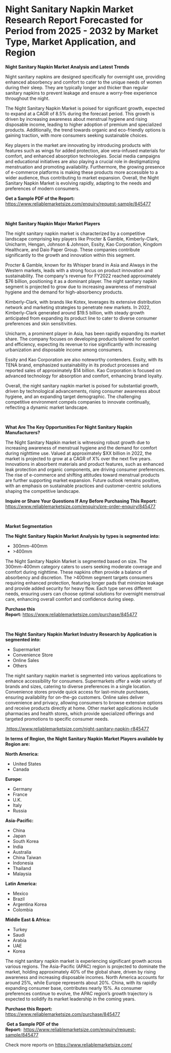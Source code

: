 <p><h1>Night Sanitary Napkin Market Research Report Forecasted for Period from 2025 -  2032 by Market Type, Market Application, and Region</h1></p><p><strong>Night Sanitary Napkin Market Analysis and Latest Trends</strong></p>
<p><p>Night sanitary napkins are designed specifically for overnight use, providing enhanced absorbency and comfort to cater to the unique needs of women during their sleep. They are typically longer and thicker than regular sanitary napkins to prevent leakage and ensure a worry-free experience throughout the night.</p><p>The Night Sanitary Napkin Market is poised for significant growth, expected to expand at a CAGR of 8.5% during the forecast period. This growth is driven by increasing awareness about menstrual hygiene and rising disposable income, leading to higher adoption of premium and specialized products. Additionally, the trend towards organic and eco-friendly options is gaining traction, with more consumers seeking sustainable choices. </p><p>Key players in the market are innovating by introducing products with features such as wings for added protection, aloe vera-infused materials for comfort, and enhanced absorption technologies. Social media campaigns and educational initiatives are also playing a crucial role in destigmatizing menstruation and promoting availability. Furthermore, the growing presence of e-commerce platforms is making these products more accessible to a wider audience, thus contributing to market expansion. Overall, the Night Sanitary Napkin Market is evolving rapidly, adapting to the needs and preferences of modern consumers.</p></p>
<p><strong>Get a Sample PDF of the Report:&nbsp;</strong> <a href="https://www.reliablemarketsize.com/enquiry/request-sample/845477?utm_campaign=2955&utm_medium=2&utm_source=Github&utm_content=ia&utm_term=04042025&utm_id=night-sanitary-napkin">https://www.reliablemarketsize.com/enquiry/request-sample/845477</a></p>
<p>&nbsp;</p>
<p><strong>Night Sanitary Napkin Major Market Players</strong></p>
<p><p>The night sanitary napkin market is characterized by a competitive landscape comprising key players like Procter & Gamble, Kimberly-Clark, Unicharm, Hengan, Johnson & Johnson, Essity, Kao Corporation, Kingdom Healthcare, and Daio Paper Group. These companies contribute significantly to the growth and innovation within this segment.</p><p>Procter & Gamble, known for its Whisper brand in Asia and Always in the Western markets, leads with a strong focus on product innovation and sustainability. The company's revenue for FY2022 reached approximately $76 billion, positioning it as a dominant player. The night sanitary napkin segment is projected to grow due to increasing awareness of menstrual hygiene and the demand for high-absorbency products.</p><p>Kimberly-Clark, with brands like Kotex, leverages its extensive distribution network and marketing strategies to penetrate new markets. In 2022, Kimberly-Clark generated around $19.5 billion, with steady growth anticipated from expanding its product line to cater to diverse consumer preferences and skin sensitivities.</p><p>Unicharm, a prominent player in Asia, has been rapidly expanding its market share. The company focuses on developing products tailored for comfort and efficiency, expecting its revenue to rise significantly with increasing urbanization and disposable income among consumers.</p><p>Essity and Kao Corporation are also noteworthy contenders. Essity, with its TENA brand, emphasized sustainability in its product processes and reported sales of approximately $14 billion. Kao Corporation is focused on advanced technology for absorption and comfort, enhancing brand loyalty.</p><p>Overall, the night sanitary napkin market is poised for substantial growth, driven by technological advancements, rising consumer awareness about hygiene, and an expanding target demographic. The challenging competitive environment compels companies to innovate continually, reflecting a dynamic market landscape.</p></p>
<p>&nbsp;</p>
<p><strong>What Are The Key Opportunities For Night Sanitary Napkin Manufacturers?</strong></p>
<p><p>The Night Sanitary Napkin market is witnessing robust growth due to increasing awareness of menstrual hygiene and the demand for comfort during nighttime use. Valued at approximately $XX billion in 2022, the market is projected to grow at a CAGR of X% over the next five years. Innovations in absorbent materials and product features, such as enhanced leak protection and organic components, are driving consumer preferences. The rise of e-commerce and shifting attitudes toward menstrual products are further supporting market expansion. Future outlook remains positive, with an emphasis on sustainable practices and customer-centric solutions shaping the competitive landscape.</p></p>
<p><strong>Inquire or Share Your Questions If Any Before Purchasing This Report:</strong> <a href="https://www.reliablemarketsize.com/enquiry/pre-order-enquiry/845477?utm_campaign=2955&utm_medium=2&utm_source=Github&utm_content=ia&utm_term=04042025&utm_id=night-sanitary-napkin">https://www.reliablemarketsize.com/enquiry/pre-order-enquiry/845477</a></p>
<p>&nbsp;</p>
<p><strong>Market Segmentation</strong></p>
<p><strong>The Night Sanitary Napkin Market Analysis by types is segmented into:</strong></p>
<p><ul><li>300mm-400mm</li><li>>400mm</li></ul></p>
<p><p>The Night Sanitary Napkin Market is segmented based on size. The 300mm-400mm category caters to users seeking moderate coverage and comfort during nighttime. These napkins often provide a balance of absorbency and discretion. The >400mm segment targets consumers requiring enhanced protection, featuring longer pads that minimize leakage and provide added security for heavy flow. Each type serves different needs, ensuring users can choose optimal solutions for overnight menstrual care, enhancing overall comfort and confidence during sleep.</p></p>
<p><strong>Purchase this Report:&nbsp;</strong><a href="https://www.reliablemarketsize.com/purchase/845477?utm_campaign=2955&utm_medium=2&utm_source=Github&utm_content=ia&utm_term=04042025&utm_id=night-sanitary-napkin">https://www.reliablemarketsize.com/purchase/845477</a></p>
<p>&nbsp;</p>
<p><strong>The Night Sanitary Napkin Market Industry Research by Application is segmented into:</strong></p>
<p><ul><li>Supermarket</li><li>Convenience Store</li><li>Online Sales</li><li>Others</li></ul></p>
<p><p>The night sanitary napkin market is segmented into various applications to enhance accessibility for consumers. Supermarkets offer a wide variety of brands and sizes, catering to diverse preferences in a single location. Convenience stores provide quick access for last-minute purchases, ensuring availability for on-the-go customers. Online sales deliver convenience and privacy, allowing consumers to browse extensive options and receive products directly at home. Other market applications include pharmacies and health stores, which provide specialized offerings and targeted promotions to specific consumer needs.</p></p>
<p><a href="https://www.reliablemarketsize.com/night-sanitary-napkin-r845477?utm_campaign=2955&utm_medium=2&utm_source=Github&utm_content=ia&utm_term=04042025&utm_id=night-sanitary-napkin">&nbsp;https://www.reliablemarketsize.com/night-sanitary-napkin-r845477</a></p>
<p><strong>In terms of Region, the Night Sanitary Napkin Market Players available by Region are:</strong></p>
<p>
    <p> <strong> North America: </strong>
        <ul>
            <li>United States</li>
            <li>Canada</li>
        </ul>
        </p> 
    <p> <strong> Europe: </strong>
        <ul>
            <li>Germany</li>
            <li>France</li>
            <li>U.K.</li>
            <li>Italy</li>
            <li>Russia</li>
        </ul>
        </p> 
    <p> <strong> Asia-Pacific: </strong>
        <ul>
            <li>China</li>
            <li>Japan</li>
            <li>South Korea</li>
            <li>India</li>
            <li>Australia</li>
            <li>China Taiwan</li>
            <li>Indonesia</li>
            <li>Thailand</li>
            <li>Malaysia</li>
        </ul>
        </p> 
    <p> <strong> Latin America: </strong>
        <ul>
            <li>Mexico</li>
            <li>Brazil</li>
            <li>Argentina Korea</li>
            <li>Colombia</li>
        </ul>
        </p> 
    <p> <strong> Middle East & Africa: </strong>
        <ul>
            <li>Turkey</li>
            <li>Saudi</li>
            <li>Arabia</li>
            <li>UAE</li>
            <li>Korea</li>
        </ul>
    </p>
    </p>
<p><p>The night sanitary napkin market is experiencing significant growth across various regions. The Asia-Pacific (APAC) region is projected to dominate the market, holding approximately 40% of the global share, driven by rising awareness and increasing disposable incomes. North America accounts for around 25%, while Europe represents about 20%. China, with its rapidly expanding consumer base, contributes nearly 15%. As consumer preferences continue to evolve, the APAC region’s growth trajectory is expected to solidify its market leadership in the coming years.</p></p>
<p><strong>Purchase this Report: </strong><a href="https://www.reliablemarketsize.com/purchase/845477?utm_campaign=2955&utm_medium=2&utm_source=Github&utm_content=ia&utm_term=04042025&utm_id=night-sanitary-napkin">https://www.reliablemarketsize.com/purchase/845477</a></p>
<p>&nbsp;<strong>Get a Sample PDF of the Report:&nbsp;&nbsp;</strong><a href="https://www.reliablemarketsize.com/enquiry/request-sample/845477?utm_campaign=2955&utm_medium=2&utm_source=Github&utm_content=ia&utm_term=04042025&utm_id=night-sanitary-napkin">https://www.reliablemarketsize.com/enquiry/request-sample/845477</a></p>
<p><strong></strong></p>
<p>Check more reports on <a href="https://www.reliablemarketsize.com/?utm_campaign=2955&utm_medium=2&utm_source=Github&utm_content=ia&utm_term=04042025&utm_id=night-sanitary-napkin">https://www.reliablemarketsize.com/</a></p>
